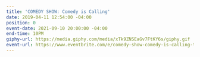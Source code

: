 ```yaml
---
title: 'COMEDY SHOW: Comedy is Calling'
date: 2019-04-11 12:54:00 -04:00
position: 0
event-date: 2021-09-10 20:00:00 -04:00
end-time: 10PM
giphy-url: https://media.giphy.com/media/xTk9ZNSEaGv7FtKY6s/giphy.gif
event-url: https://www.eventbrite.com/e/comedy-show-comedy-is-calling-tickets-169687486841
---
```


